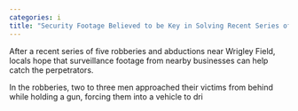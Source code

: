 ```yaml
---
categories: i
title: "Security Footage Believed to be Key in Solving Recent Series of Robberies Abductions in Wrigleyville"
---
```


After a recent series of five robberies and abductions near Wrigley Field, locals hope that surveillance footage from nearby businesses can help catch the perpetrators.



In the robberies, two to three men approached their victims from behind while holding a gun, forcing them into a vehicle to dri